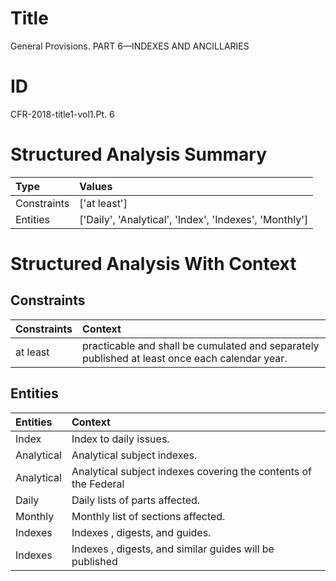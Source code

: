 # Title

 General Provisions. PART 6—INDEXES AND ANCILLARIES


# ID

 CFR-2018-title1-vol1.Pt. 6


# Structured Analysis Summary

| Type        | Values                                                 |
|:------------|:-------------------------------------------------------|
| Constraints | ['at least']                                           |
| Entities    | ['Daily', 'Analytical', 'Index', 'Indexes', 'Monthly'] |


# Structured Analysis With Context

 


## Constraints

| Constraints   | Context                                                                                        |
|:--------------|:-----------------------------------------------------------------------------------------------|
| at least      | practicable and shall be cumulated and separately published at least  once each calendar year. |


## Entities

| Entities   | Context                                                         |
|:-----------|:----------------------------------------------------------------|
| Index      | Index  to daily issues.                                         |
| Analytical | Analytical  subject indexes.                                    |
| Analytical | Analytical subject indexes covering the contents of the Federal |
| Daily      | Daily  lists of parts affected.                                 |
| Monthly    | Monthly  list of sections affected.                             |
| Indexes    | Indexes , digests, and guides.                                  |
| Indexes    | Indexes , digests, and similar guides will be published         |


